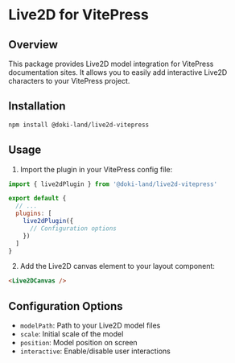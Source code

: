 # Live2D for VitePress

## Overview
This package provides Live2D model integration for VitePress documentation sites. It allows you to easily add interactive Live2D characters to your VitePress project.

## Installation
```bash
npm install @doki-land/live2d-vitepress
```

## Usage
1. Import the plugin in your VitePress config file:
```js
import { live2dPlugin } from '@doki-land/live2d-vitepress'

export default {
  // ...
  plugins: [
    live2dPlugin({
      // Configuration options
    })
  ]
}
```

2. Add the Live2D canvas element to your layout component:
```html
<Live2DCanvas />
```

## Configuration Options
- `modelPath`: Path to your Live2D model files
- `scale`: Initial scale of the model
- `position`: Model position on screen
- `interactive`: Enable/disable user interactions